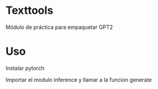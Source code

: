 # Texttools

Módulo de práctica para empaquetar GPT2

# Uso
Instalar pytorch

Importar el modulo inference y llamar a la funcion generate